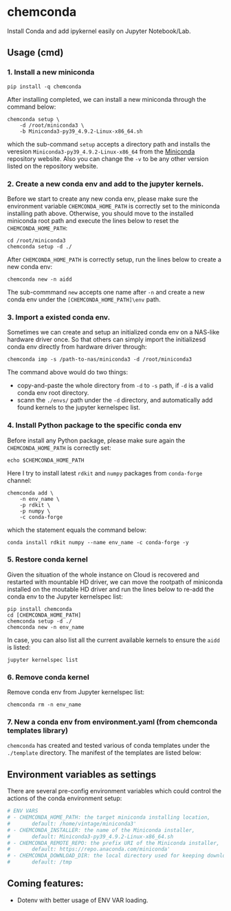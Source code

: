 # chemconda
Install Conda and add ipykernel easily on Jupyter Notebook/Lab.

## Usage (cmd)

### 1. Install a new miniconda

```shell
pip install -q chemconda
```

After installing completed, we can install a new miniconda through the command below:

```shell
chemconda setup \
    -d /root/miniconda3 \
    -b Miniconda3-py39_4.9.2-Linux-x86_64.sh
```

which the sub-command `setup` accepts a directory path and installs the veresion `Miniconda3-py39_4.9.2-Linux-x86_64` from the [Miniconda](https://repo.anaconda.com/miniconda/) repository website. Also you can change the `-v` to be any other version listed on the repository website.

### 2. Create a new conda env and add to the jupyter kernels.

Before we start to create any new conda env, please make sure the environment variable `CHEMCONDA_HOME_PATH` is correctly set to the miniconda installing path above. Otherwise, you should move to the installed miniconda root path and execute the lines below to reset the `CHEMCONDA_HOME_PATH`:

```shell
cd /root/miniconda3
chemconda setup -d ./
```

After `CHEMCONDA_HOME_PATH` is correctly setup, run the lines below to create a new conda env:

```shell
chemconda new -n aidd
```

The sub-commmand `new` accepts one name after `-n` and create a new conda env under the `[CHEMCONDA_HOME_PATH]\env` path.

### 3. Import a existed conda env.

Sometimes we can create and setup an initialized conda env on a NAS-like hardware driver once. So that others can simply import the initializesd conda env directly from hardware driver through:

```shell
chemconda imp -s /path-to-nas/miniconda3 -d /root/miniconda3
```

The command above would do two things:
- copy-and-paste the whole directory from `-d` to `-s` path, if `-d` is a valid conda env root directory.
- scann the `./envs/` path under the `-d` directory, and automatically add found kernels to the jupyter kernelspec list.

### 4. Install Python package to the specific conda env

Before install any Python package, please make sure again the `CHEMCONDA_HOME_PATH` is correctly set:

```shell
echo $CHEMCONDA_HOME_PATH
```

Here I try to install latest `rdkit` and `numpy` packages from `conda-forge` channel:

```shell
chemconda add \
    -n env_name \
    -p rdkit \
    -p numpy \
    -c conda-forge
```

which the statement equals the command below:

```shell
conda install rdkit numpy --name env_name -c conda-forge -y
```

### 5. Restore conda kernel

Given the situation of the whole instance on Cloud is recovered and restarted with mountable HD driver, we can move the rootpath of miniconda installed on the moutable HD driver and run the lines below to re-add the conda env to the Jupyter kernelspec list:

```shell
pip install chemconda
cd [CHEMCONDA_HOME_PATH]
chemconda setup -d ./
chemconda new -n env_name
```

In case, you can also list all the current available kernels to ensure the `aidd` is listed:

```
jupyter kernelspec list
```

### 6. Remove conda kernel

Remove conda env from Jupyter kernelspec list:

```shell
chemconda rm -n env_name
```

### 7. New a conda env from environment.yaml (from chemconda templates library)

`chemconda` has created and tested various of conda templates under the `./template` directory. The manifest of the templates are listed below:

## Environment variables as settings

There are several pre-config environment variables which could control the actions of the conda environment setup:

```python
# ENV VARS
# - CHEMCONDA_HOME_PATH: the target miniconda installing location, 
#       default: /home/vintage/miniconda3'
# - CHEMCONDA_INSTALLER: the name of the Miniconda installer,
#       default: Miniconda3-py39_4.9.2-Linux-x86_64.sh
# - CHEMCONDA_REMOTE_REPO: the prefix URI of the Miniconda installer,
#       default: https://repo.anaconda.com/miniconda'
# - CHEMCONDA_DOWNLOAD_DIR: the local directory used for keeping downloading installer,
#       default: /tmp
```

## Coming features:
- Dotenv with better usage of ENV VAR loading.